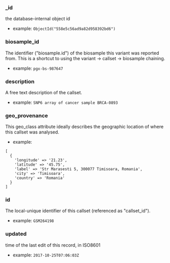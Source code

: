 
### _id

the database-internal object id

* example: `ObjectId("558e5c56ad9a82d958392bd6")
`

### biosample_id

The identifier ("biosample.id") of the biosample this variant was reported from. This is a shortcut to using the variant -> callset -> biosample chaining.

* example: `pgx-bs-987647
`

### description

A free text description of the callset.

* example: `SNP6 array of cancer sample BRCA-0893
`

### geo_provenance

This geo_class attribute ideally describes the geographic location of where this callset was analysed.


* example: 
```
[
  {
    'longitude' => '21.23',
    'latitude' => '45.75',
    'label' => 'Str Marasesti 5, 300077 Timisoara, Romania',
    'city' => 'Timisoara',
    'country' => 'Romania'
  }
]

```

### id

The local-unique identifier of this callset (referenced as "callset_id").

* example: `GSM264198
`

### updated

time of the last edit of this record, in ISO8601

* example: `2017-10-25T07:06:03Z
`

